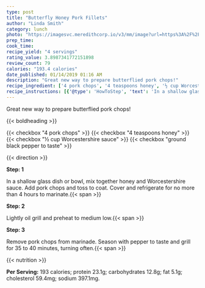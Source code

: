 ```yaml
---
type: post
title: "Butterfly Honey Pork Fillets"
author: "Linda Smith"
category: lunch
photo: "https://imagesvc.meredithcorp.io/v3/mm/image?url=https%3A%2F%2Fimages.media-allrecipes.com%2Fuserphotos%2F185983.jpg"
prep_time: 
cook_time: 
recipe_yield: "4 servings"
rating_value: 3.8987341772151898
review_count: 79
calories: "193.4 calories"
date_published: 01/14/2019 01:16 AM
description: "Great new way to prepare butterflied pork chops!"
recipe_ingredient: ['4 pork chops', '4 teaspoons honey', '½ cup Worcestershire sauce', 'ground black pepper to taste']
recipe_instructions: [{'@type': 'HowToStep', 'text': 'In a shallow glass dish or bowl, mix together honey and Worcestershire sauce. Add pork chops and toss to coat. Cover and refrigerate for no more than 4 hours to marinate.\n'}, {'@type': 'HowToStep', 'text': 'Lightly oil grill and preheat to medium low.\n'}, {'@type': 'HowToStep', 'text': 'Remove pork chops from marinade. Season with pepper to taste and grill for 35 to 40 minutes, turning often.\n'}]
---
```


Great new way to prepare butterflied pork chops! 

{{< boldheading >}}

{{< checkbox "4  pork chops" >}}
{{< checkbox "4 teaspoons honey" >}}
{{< checkbox "½ cup Worcestershire sauce" >}}
{{< checkbox "ground black pepper to taste" >}}


{{< direction >}}

**Step: 1**

In a shallow glass dish or bowl, mix together honey and Worcestershire sauce. Add pork chops and toss to coat. Cover and refrigerate for no more than 4 hours to marinate.{{< span >}}

**Step: 2**

Lightly oil grill and preheat to medium low.{{< span >}}

**Step: 3**

Remove pork chops from marinade. Season with pepper to taste and grill for 35 to 40 minutes, turning often.{{< span >}}

{{< nutrition >}}

**Per Serving:** 193 calories; protein 23.1g; carbohydrates 12.8g; fat 5.1g; cholesterol 59.4mg; sodium 397.1mg.